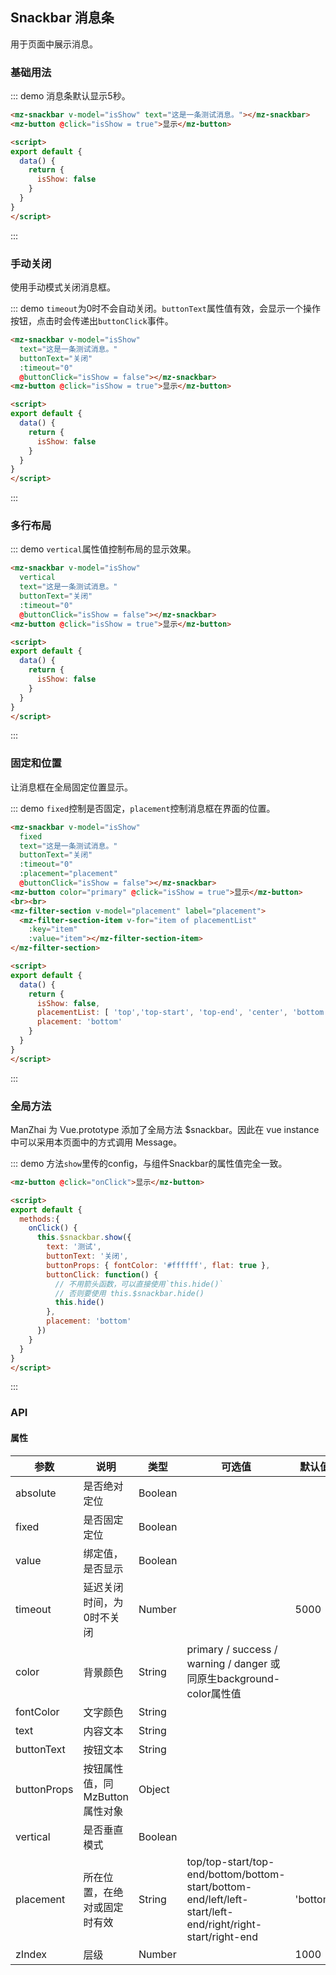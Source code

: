 ## Snackbar 消息条

用于页面中展示消息。

### 基础用法
::: demo 消息条默认显示5秒。
```html
<mz-snackbar v-model="isShow" text="这是一条测试消息。"></mz-snackbar>
<mz-button @click="isShow = true">显示</mz-button>

<script>
export default {
  data() {
    return {
      isShow: false
    }
  }
}
</script>
```
:::


### 手动关闭

使用手动模式关闭消息框。

::: demo `timeout`为0时不会自动关闭。`buttonText`属性值有效，会显示一个操作按钮，点击时会传递出`buttonClick`事件。
```html
<mz-snackbar v-model="isShow"
  text="这是一条测试消息。"
  buttonText="关闭"
  :timeout="0"
  @buttonClick="isShow = false"></mz-snackbar>
<mz-button @click="isShow = true">显示</mz-button>

<script>
export default {
  data() {
    return {
      isShow: false
    }
  }
}
</script>
```
:::

### 多行布局
::: demo `vertical`属性值控制布局的显示效果。
```html
<mz-snackbar v-model="isShow"
  vertical
  text="这是一条测试消息。"
  buttonText="关闭"
  :timeout="0"
  @buttonClick="isShow = false"></mz-snackbar>
<mz-button @click="isShow = true">显示</mz-button>

<script>
export default {
  data() {
    return {
      isShow: false
    }
  }
}
</script>
```
:::

### 固定和位置

让消息框在全局固定位置显示。

::: demo `fixed`控制是否固定，`placement`控制消息框在界面的位置。
```html
<mz-snackbar v-model="isShow"
  fixed
  text="这是一条测试消息。"
  buttonText="关闭"
  :timeout="0"
  :placement="placement"
  @buttonClick="isShow = false"></mz-snackbar>
<mz-button color="primary" @click="isShow = true">显示</mz-button>
<br><br>
<mz-filter-section v-model="placement" label="placement">
  <mz-filter-section-item v-for="item of placementList"
    :key="item"
    :value="item"></mz-filter-section-item>
</mz-filter-section>

<script>
export default {
  data() {
    return {
      isShow: false,
      placementList: [ 'top','top-start', 'top-end', 'center', 'bottom', 'bottom-start',  'bottom-end' ],
      placement: 'bottom'
    }
  }
}
</script>
```
:::

### 全局方法

ManZhai 为 Vue.prototype 添加了全局方法 $snackbar。因此在 vue instance 中可以采用本页面中的方式调用 Message。

::: demo 方法`show`里传的config，与组件Snackbar的属性值完全一致。
```html
<mz-button @click="onClick">显示</mz-button>

<script>
export default {
  methods:{
    onClick() {
      this.$snackbar.show({
        text: '测试',
        buttonText: '关闭',
        buttonProps: { fontColor: '#ffffff', flat: true },
        buttonClick: function() {
          // 不用箭头函数，可以直接使用`this.hide()`
          // 否则要使用 this.$snackbar.hide()
          this.hide()
        },
        placement: 'bottom'
      })
    }    
  }
}
</script>
```
:::

### API

#### 属性
| 参数 | 说明 | 类型 | 可选值 |默认值|
| --- | --- | --- | --- | --- |
|absolute|是否绝对定位|Boolean|||
|fixed|是否固定定位|Boolean|||
|value|绑定值，是否显示|Boolean|||
|timeout|延迟关闭时间，为0时不关闭|Number||5000|
|color|背景颜色|String|primary / success / warning / danger 或同原生background-color属性值||
|fontColor|文字颜色|String|||
|text|内容文本|String|||
|buttonText|按钮文本|String|||
|buttonProps|按钮属性值，同MzButton属性对象|Object|||
|vertical|是否垂直模式|Boolean|||
|placement|所在位置，在绝对或固定时有效|String|top/top-start/top-end/bottom/bottom-start/bottom-end/left/left-start/left-end/right/right-start/right-end|'bottom'|
|zIndex|层级|Number||1000|
